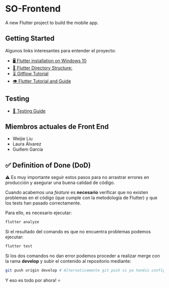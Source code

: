 # SO-Frontend

A new Flutter project to build the mobile app.

## Getting Started
Algunos links interesantes para entender el proyecto:

- [🖥️  Flutter installation on Windows 10](https://www.youtube.com/watch?v=fDnqXmLSqtg&t=709s)
- [📁  Flutter Directory Structure:](https://medium.com/flutter-community/scalable-folder-structure-for-flutter-applications-183746bdc320)
- [⏳ Gitflow Tutorial](https://www.atlassian.com/git/tutorials/comparing-workflows/gitflow-workflow)
- [👁️ Flutter Tutorial and Guide](https://www.youtube.com/watch?v=P2IGQT3BZQo)

## Testing

- [🧪 Testing Guide](https://docs.flutter.dev/testing)

## Miembros actuales de Front End

* Weijie Liu
* Laura Álvarez
* Guillem García

## ✅ Definition of Done (DoD) 

⚠️ Es muy importante seguir estos pasos para no arrastrar errores en producción y asegurar una buena calidad de código.

Cuando acabemos una *feature* es **necesario** verificar que no existen problemas en el código (que cumple con la metodología de Flutter) y que los tests han pasado correctamente.

Para ello, es necesario ejecutar:

```bash
flutter analyze
```

Si el resultado del comando es que no encuentra problemas podemos ejecutar:

```bash
flutter test
```

Si los dos comandos no dan error podemos proceder a realizar merge con la rama **develop** y subir el contenido al repositorio mediante:

```bash
git push origin develop # Alternativamente git push si ya tenéis configuradas las ramas
```

Y eso es todo por ahora! ⭐️